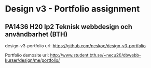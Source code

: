 # Design v3 - Portfolio assignment
## PA1436 H20 lp2 Teknisk webbdesign och användbarhet (BTH)
design-v3-portfolio
url: https://github.com/neskoc/design-v3-portfolio

Portfolio demosite url: http://www.student.bth.se/~necu20/dbwebb-kurser/design/me/portfolio/
